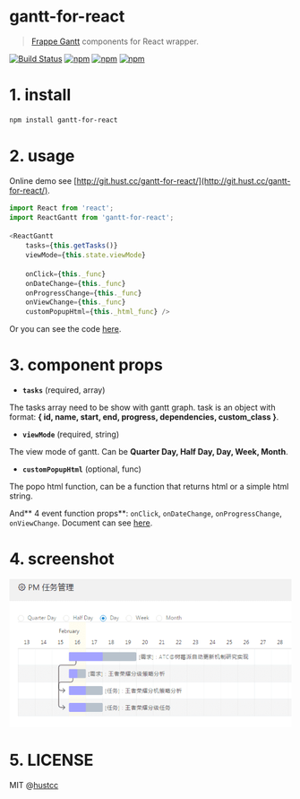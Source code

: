 # gantt-for-react

> [Frappe Gantt](https://github.com/frappe/gantt) components for React wrapper.

[![Build Status](https://travis-ci.org/hustcc/gantt-for-react.svg?branch=master)](https://travis-ci.org/hustcc/gantt-for-react) [![npm](https://img.shields.io/npm/v/gantt-for-react.svg?style=flat-square)](https://www.npmjs.com/package/gantt-for-react) [![npm](https://img.shields.io/npm/dt/gantt-for-react.svg?style=flat-square)](https://www.npmjs.com/package/gantt-for-react) [![npm](https://img.shields.io/npm/l/gantt-for-react.svg?style=flat-square)](https://www.npmjs.com/package/gantt-for-react)


# 1. install

```sh
npm install gantt-for-react
```


# 2. usage

Online demo see [http://git.hust.cc/gantt-for-react/](http://git.hust.cc/gantt-for-react/).

```js
import React from 'react';
import ReactGantt from 'gantt-for-react';

<ReactGantt 
	tasks={this.getTasks()} 
	viewMode={this.state.viewMode}

    onClick={this._func} 
	onDateChange={this._func}
	onProgressChange={this._func}
	onViewChange={this._func} 
	customPopupHtml={this._html_func} />
```

Or you can see the code [here](https://github.com/hustcc/gantt-for-react/blob/master/demo/GanttComponent.jsx#L51).

# 3. component props

 - **`tasks`** (required, array)

The tasks array need to be show with gantt graph. task is an object with format: **{ id, name, start, end, progress, dependencies, custom_class }**.

 - **`viewMode`** (required, string)

The view mode of gantt. Can be **Quarter Day, Half Day, Day, Week, Month**. 

 - **`customPopupHtml`** (optional, func)

The popo html function, can be a function that returns html or a simple html string.

And** 4 event function props**: `onClick`, `onDateChange`, `onProgressChange`, `onViewChange`. Document can see [here](https://frappe.github.io/gantt/).


# 4. screenshot

![screenshot](demo/screenshot.png)


# 5. LICENSE

MIT @[hustcc](https://github.com/hustcc)
